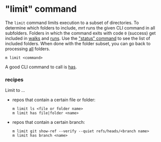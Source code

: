 # "limit" command

The `limit` command limits execution to a subset of directories. To determine
which folders to include, _mrt_ runs the given CLI command in all subfolders.
Folders in which the command exits with code `0` (success) get included in
[walks](walk.md) and [runs](run.md). Use the ["status" command](status.md) to
see the list of included folders. When done with the folder subset, you can go
back to processing [all](all.md) folders.

```
m limit <command>
```

A good CLI command to call is [has](https://github.com/kevgo/has).

### recipes

Limit to ...

- repos that contain a certain file or folder:

  ```
  m limit ls <file or folder name>
  m limit has file|folder <name>
  ```

- repos that contain a certain branch:

  ```
  m limit git show-ref --verify --quiet refs/heads/<branch name>
  m limit has branch <name>
  ```

